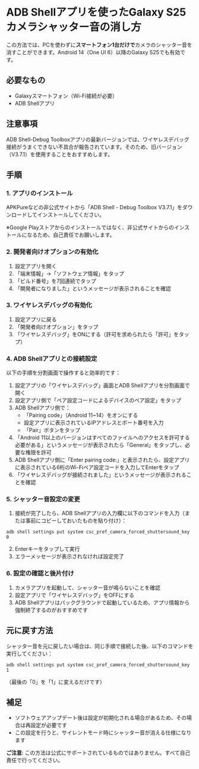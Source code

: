 # ADB Shellアプリを使ったGalaxy S25カメラシャッター音の消し方

この方法では、PCを使わずに**スマートフォン1台だけで**カメラのシャッター音を消すことができます。Android 14（One UI 6）以降のGalaxy S25でも有効です。

## 必要なもの
- Galaxyスマートフォン（Wi-Fi接続が必要）
- ADB Shellアプリ

## 注意事項
ADB Shell-Debug Toolboxアプリの最新バージョンでは、ワイヤレスデバッグ接続がうまくできない不具合が報告されています。そのため、旧バージョン（V3.7.1）を使用することをおすすめします。

## 手順

### 1. アプリのインストール

APKPureなどの非公式サイトから「ADB Shell - Debug Toolbox V3.7.1」をダウンロードしてインストールしてください。

※Google Playストアからのインストールではなく、非公式サイトからのインストールになるため、自己責任でお願いします。

### 2. 開発者向けオプションの有効化

1. 設定アプリを開く
2. 「端末情報」→「ソフトウェア情報」をタップ
3. 「ビルド番号」を7回連続でタップ
4. 「開発者になりました」というメッセージが表示されることを確認

### 3. ワイヤレスデバッグの有効化

1. 設定アプリに戻る
2. 「開発者向けオプション」をタップ
3. 「ワイヤレスデバッグ」をONにする（許可を求められたら「許可」をタップ）

### 4. ADB Shellアプリとの接続設定

以下の手順を分割画面で操作すると効率的です：
1. 設定アプリの「ワイヤレスデバッグ」画面とADB Shellアプリを分割画面で開く
2. 設定アプリ側で「ペア設定コードによるデバイスのペア設定」をタップ
3. ADB Shellアプリ側で：
   - 「Pairing code」（Android 11~14）をオンにする
   - 設定アプリに表示されているIPアドレスとポート番号を入力
   - 「Pair」ボタンをタップ
4. 「Android 11以上のバージョンはすべてのファイルへのアクセスを許可する必要がある」というメッセージが表示されたら「General」をタップし、必要な権限を許可
5. ADB Shellアプリ側に「Enter pairing code:」と表示されたら、設定アプリに表示されている6桁のWi-Fiペア設定コードを入力してEnterをタップ
6. 「ワイヤレスデバッグが接続されました」というメッセージが表示されることを確認

### 5. シャッター音設定の変更

1. 接続が完了したら、ADB Shellアプリの入力欄に以下のコマンドを入力（または事前にコピーしておいたものを貼り付け）：
```
adb shell settings put system csc_pref_camera_forced_shuttersound_key 0
```
2. Enterキーをタップして実行
3. エラーメッセージが表示されなければ設定完了

### 6. 設定の確認と後片付け

1. カメラアプリを起動して、シャッター音が鳴らないことを確認
2. 設定アプリで「ワイヤレスデバッグ」をOFFにする
3. ADB Shellアプリはバックグラウンドで起動しているため、アプリ情報から強制終了するのがおすすめです

## 元に戻す方法

シャッター音を元に戻したい場合は、同じ手順で接続した後、以下のコマンドを実行してください：
```
adb shell settings put system csc_pref_camera_forced_shuttersound_key 1
```
（最後の「0」を「1」に変えるだけです）

## 補足

- ソフトウェアアップデート後は設定が初期化される場合があるため、その場合は再設定が必要です
- この設定を行うと、サイレントモード時にシャッター音が消える仕様になります

**ご注意**: この方法は公式にサポートされているものではありません。すべて自己責任で行ってください。
